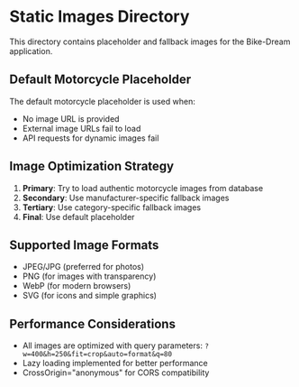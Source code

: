 # Static Images Directory

This directory contains placeholder and fallback images for the Bike-Dream application.

## Default Motorcycle Placeholder

The default motorcycle placeholder is used when:
- No image URL is provided
- External image URLs fail to load
- API requests for dynamic images fail

## Image Optimization Strategy

1. **Primary**: Try to load authentic motorcycle images from database
2. **Secondary**: Use manufacturer-specific fallback images
3. **Tertiary**: Use category-specific fallback images  
4. **Final**: Use default placeholder

## Supported Image Formats
- JPEG/JPG (preferred for photos)
- PNG (for images with transparency)
- WebP (for modern browsers)
- SVG (for icons and simple graphics)

## Performance Considerations
- All images are optimized with query parameters: `?w=400&h=250&fit=crop&auto=format&q=80`
- Lazy loading implemented for better performance
- CrossOrigin="anonymous" for CORS compatibility